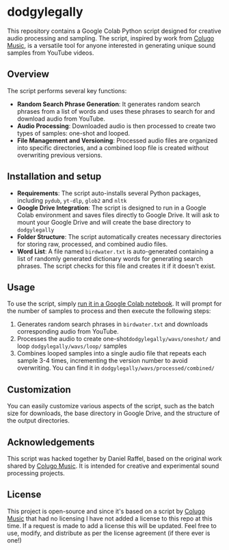 # dodgylegally
This repository contains a Google Colab Python script designed for creative audio processing and sampling. The script, inspired by work from [Colugo Music](https://x.com/ColugoMusic/status/1726001266180956440?s=20), is a versatile tool for anyone interested in generating unique sound samples from YouTube videos. 

## Overview

The script performs several key functions:
- **Random Search Phrase Generation**: It generates random search phrases from a list of words and uses these phrases to search for and download audio from YouTube.
- **Audio Processing**: Downloaded audio is then processed to create two types of samples: one-shot and looped.
- **File Management and Versioning**: Processed audio files are organized into specific directories, and a combined loop file is created without overwriting previous versions.

## Installation and setup

- **Requirements**: The script auto-installs several Python packages, including `pydub`, `yt-dlp`, `glob2` and `nltk`
- **Google Drive Integration**: The script is designed to run in a Google Colab environment and saves files directly to Google Drive. It will ask to mount your Google Drive and will create the base directory to `dodgylegally`
- **Folder Structure**: The script automatically creates necessary directories for storing raw, processed, and combined audio files.
- **Word List**: A file named `birdwater.txt` is auto-generated containing a list of randomly generated dictionary words for generating search phrases. The script checks for this file and creates it if it doesn't exist.

## Usage

To use the script, simply [run it in a Google Colab notebook](https://colab.research.google.com/drive/1faL_AErR2wnS9vr3EX1p1FRF5pzdrDnv?usp=sharing). It will prompt for the number of samples to process and then execute the following steps:

1. Generates random search phrases in `birdwater.txt` and downloads corresponding audio from YouTube.
2. Processes the audio to create one-shot`dodgylegally/wavs/oneshot/` and loop `dodgylegally/wavs/loop/` samples
3. Combines looped samples into a single audio file that repeats each sample 3-4 times, incrementing the version number to avoid overwriting. You can find it in `dodgylegally/wavs/processed/combined/`

## Customization

You can easily customize various aspects of the script, such as the batch size for downloads, the base directory in Google Drive, and the structure of the output directories.

## Acknowledgements

This script was hacked together by Daniel Raffel, based on the original work shared by [Colugo Music](https://x.com/ColugoMusic/status/1726001266180956440?s=20). It is intended for creative and experimental sound processing projects.

## License

This project is open-source and since it's based on a script by [Colugo Music](https://x.com/ColugoMusic/status/1726001266180956440?s=20) that had no licensing I have not added a license to this repo at this time. If a request is made to add a license this will be updated. Feel free to use, modify, and distribute as per the license agreement (if there ever is one!)
